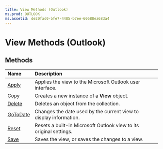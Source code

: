 ```yaml
---
title: View Methods (Outlook)
ms.prod: OUTLOOK
ms.assetid: de20fad0-bfe7-4485-b7ee-60688ea683a4
---
```



# View Methods (Outlook)

## Methods



|**Name**|**Description**|
|:-----|:-----|
|[Apply](view-apply-method-outlook.md)|Applies the view to the Microsoft Outlook user interface.|
|[Copy](view-copy-method-outlook.md)|Creates a new instance of a  **[View](view-object-outlook.md)** object.|
|[Delete](view-delete-method-outlook.md)|Deletes an object from the collection.|
|[GoToDate](view-gotodate-method-outlook.md)|Changes the date used by the current view to display information.|
|[Reset](view-reset-method-outlook.md)|Resets a built-in Microsoft Outlook view to its original settings.|
|[Save](view-save-method-outlook.md)|Saves the view, or saves the changes to a view.|

